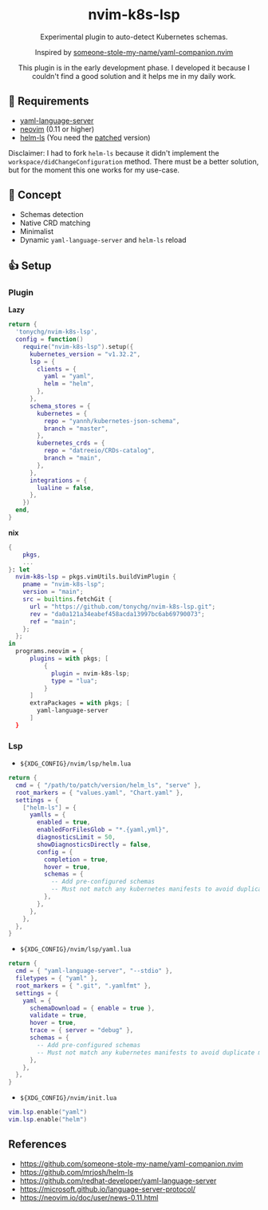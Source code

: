 <div align="center">

# nvim-k8s-lsp

Experimental plugin to auto-detect Kubernetes schemas.

Inspired by [someone-stole-my-name/yaml-companion.nvim](https://github.com/someone-stole-my-name/yaml-companion.nvim)

This plugin is in the early development phase.
I developed it because I couldn't find a good solution and it helps me in my daily work.

</div>

## 🦶 Requirements

- [yaml-language-server](https://github.com/redhat-developer/yaml-language-server)
- [neovim](https://github.com/neovim/neovim) (0.11 or higher)
- [helm-ls](https://github.com/mrjosh/helm-ls) (You need the [patched](https://github.com/tonychg/helm-ls) version)

Disclaimer: I had to fork `helm-ls` because it didn't implement the `workspace/didChangeConfiguration` method.
There must be a better solution, but for the moment this one works for my use-case.

## 🍚 Concept

- Schemas detection
- Native CRD matching
- Minimalist
- Dynamic `yaml-language-server` and `helm-ls` reload

## 👍 Setup

### Plugin

**Lazy**

```lua
return {
  'tonychg/nvim-k8s-lsp',
  config = function()
    require("nvim-k8s-lsp").setup({
      kubernetes_version = "v1.32.2",
      lsp = {
        clients = {
          yaml = "yaml",
          helm = "helm",
        },
      },
      schema_stores = {
        kubernetes = {
          repo = "yannh/kubernetes-json-schema",
          branch = "master",
        },
        kubernetes_crds = {
          repo = "datreeio/CRDs-catalog",
          branch = "main",
        },
      },
      integrations = {
        lualine = false,
      },
    })
  end,
}
```

**nix**

```nix
{
    pkgs,
    ...
}: let
  nvim-k8s-lsp = pkgs.vimUtils.buildVimPlugin {
    pname = "nvim-k8s-lsp";
    version = "main";
    src = builtins.fetchGit {
      url = "https://github.com/tonychg/nvim-k8s-lsp.git";
      rev = "da0a121a34eabef458acda13997bc6ab69790073";
      ref = "main";
    };
  };
in
  programs.neovim = {
      plugins = with pkgs; [
          {
            plugin = nvim-k8s-lsp;
            type = "lua";
          }
      ]
      extraPackages = with pkgs; [
        yaml-language-server
      ]
  }
```

### Lsp

* `${XDG_CONFIG}/nvim/lsp/helm.lua`

```lua
return {
  cmd = { "/path/to/patch/version/helm_ls", "serve" },
  root_markers = { "values.yaml", "Chart.yaml" },
  settings = {
    ["helm-ls"] = {
      yamlls = {
        enabled = true,
        enabledForFilesGlob = "*.{yaml,yml}",
        diagnosticsLimit = 50,
        showDiagnosticsDirectly = false,
        config = {
          completion = true,
          hover = true,
          schemas = {
            -- Add pre-configured schemas
            -- Must not match any kubernetes manifests to avoid duplicate match
          },
        },
      },
    },
  },
}
```

* `${XDG_CONFIG}/nvim/lsp/yaml.lua`

```lua
return {
  cmd = { "yaml-language-server", "--stdio" },
  filetypes = { "yaml" },
  root_markers = { ".git", ".yamlfmt" },
  settings = {
    yaml = {
      schemaDownload = { enable = true },
      validate = true,
      hover = true,
      trace = { server = "debug" },
      schemas = {
        -- Add pre-configured schemas
        -- Must not match any kubernetes manifests to avoid duplicate match
      },
    },
  },
}
```

* `${XDG_CONFIG}/nvim/init.lua`

```lua
vim.lsp.enable("yaml")
vim.lsp.enable("helm")
```

## References

- https://github.com/someone-stole-my-name/yaml-companion.nvim
- https://github.com/mrjosh/helm-ls
- https://github.com/redhat-developer/yaml-language-server
- https://microsoft.github.io/language-server-protocol/
- https://neovim.io/doc/user/news-0.11.html
